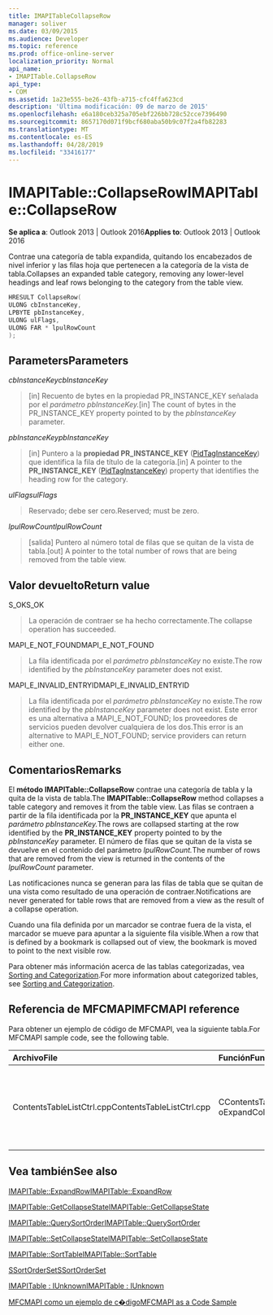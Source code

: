 ```yaml
---
title: IMAPITableCollapseRow
manager: soliver
ms.date: 03/09/2015
ms.audience: Developer
ms.topic: reference
ms.prod: office-online-server
localization_priority: Normal
api_name:
- IMAPITable.CollapseRow
api_type:
- COM
ms.assetid: 1a23e555-be26-43fb-a715-cfc4ffa623cd
description: 'Última modificación: 09 de marzo de 2015'
ms.openlocfilehash: e6a180ceb325a705ebf226bb728c52cce7396490
ms.sourcegitcommit: 8657170d071f9bcf680aba50b9c07f2a4fb82283
ms.translationtype: MT
ms.contentlocale: es-ES
ms.lasthandoff: 04/28/2019
ms.locfileid: "33416177"
---
```

# <a name="imapitablecollapserow"></a><span data-ttu-id="4e9eb-103">IMAPITable::CollapseRow</span><span class="sxs-lookup"><span data-stu-id="4e9eb-103">IMAPITable::CollapseRow</span></span>

  
  
<span data-ttu-id="4e9eb-104">**Se aplica a**: Outlook 2013 | Outlook 2016</span><span class="sxs-lookup"><span data-stu-id="4e9eb-104">**Applies to**: Outlook 2013 | Outlook 2016</span></span> 
  
<span data-ttu-id="4e9eb-105">Contrae una categoría de tabla expandida, quitando los encabezados de nivel inferior y las filas hoja que pertenecen a la categoría de la vista de tabla.</span><span class="sxs-lookup"><span data-stu-id="4e9eb-105">Collapses an expanded table category, removing any lower-level headings and leaf rows belonging to the category from the table view.</span></span>
  
```cpp
HRESULT CollapseRow(
ULONG cbInstanceKey,
LPBYTE pbInstanceKey,
ULONG ulFlags,
ULONG FAR * lpulRowCount
);
```

## <a name="parameters"></a><span data-ttu-id="4e9eb-106">Parameters</span><span class="sxs-lookup"><span data-stu-id="4e9eb-106">Parameters</span></span>

 <span data-ttu-id="4e9eb-107">_cbInstanceKey_</span><span class="sxs-lookup"><span data-stu-id="4e9eb-107">_cbInstanceKey_</span></span>
  
> <span data-ttu-id="4e9eb-108">[in] Recuento de bytes en la propiedad PR_INSTANCE_KEY señalada por el _parámetro pbInstanceKey._</span><span class="sxs-lookup"><span data-stu-id="4e9eb-108">[in] The count of bytes in the PR_INSTANCE_KEY property pointed to by the  _pbInstanceKey_ parameter.</span></span> 
    
 <span data-ttu-id="4e9eb-109">_pbInstanceKey_</span><span class="sxs-lookup"><span data-stu-id="4e9eb-109">_pbInstanceKey_</span></span>
  
> <span data-ttu-id="4e9eb-110">[in] Puntero a la **propiedad PR_INSTANCE_KEY** ([PidTagInstanceKey](pidtaginstancekey-canonical-property.md)) que identifica la fila de título de la categoría.</span><span class="sxs-lookup"><span data-stu-id="4e9eb-110">[in] A pointer to the **PR_INSTANCE_KEY** ([PidTagInstanceKey](pidtaginstancekey-canonical-property.md)) property that identifies the heading row for the category.</span></span> 
    
 <span data-ttu-id="4e9eb-111">_ulFlags_</span><span class="sxs-lookup"><span data-stu-id="4e9eb-111">_ulFlags_</span></span>
  
> <span data-ttu-id="4e9eb-112">Reservado; debe ser cero.</span><span class="sxs-lookup"><span data-stu-id="4e9eb-112">Reserved; must be zero.</span></span>
    
 <span data-ttu-id="4e9eb-113">_lpulRowCount_</span><span class="sxs-lookup"><span data-stu-id="4e9eb-113">_lpulRowCount_</span></span>
  
> <span data-ttu-id="4e9eb-114">[salida] Puntero al número total de filas que se quitan de la vista de tabla.</span><span class="sxs-lookup"><span data-stu-id="4e9eb-114">[out] A pointer to the total number of rows that are being removed from the table view.</span></span>
    
## <a name="return-value"></a><span data-ttu-id="4e9eb-115">Valor devuelto</span><span class="sxs-lookup"><span data-stu-id="4e9eb-115">Return value</span></span>

<span data-ttu-id="4e9eb-116">S_OK</span><span class="sxs-lookup"><span data-stu-id="4e9eb-116">S_OK</span></span> 
  
> <span data-ttu-id="4e9eb-117">La operación de contraer se ha hecho correctamente.</span><span class="sxs-lookup"><span data-stu-id="4e9eb-117">The collapse operation has succeeded.</span></span>
    
<span data-ttu-id="4e9eb-118">MAPI_E_NOT_FOUND</span><span class="sxs-lookup"><span data-stu-id="4e9eb-118">MAPI_E_NOT_FOUND</span></span> 
  
> <span data-ttu-id="4e9eb-119">La fila identificada por el  _parámetro pbInstanceKey_ no existe.</span><span class="sxs-lookup"><span data-stu-id="4e9eb-119">The row identified by the  _pbInstanceKey_ parameter does not exist.</span></span> 
    
<span data-ttu-id="4e9eb-120">MAPI_E_INVALID_ENTRYID</span><span class="sxs-lookup"><span data-stu-id="4e9eb-120">MAPI_E_INVALID_ENTRYID</span></span> 
  
> <span data-ttu-id="4e9eb-121">La fila identificada por el  _parámetro pbInstanceKey_ no existe.</span><span class="sxs-lookup"><span data-stu-id="4e9eb-121">The row identified by the  _pbInstanceKey_ parameter does not exist.</span></span> <span data-ttu-id="4e9eb-122">Este error es una alternativa a MAPI_E_NOT_FOUND; los proveedores de servicios pueden devolver cualquiera de los dos.</span><span class="sxs-lookup"><span data-stu-id="4e9eb-122">This error is an alternative to MAPI_E_NOT_FOUND; service providers can return either one.</span></span> 
    
## <a name="remarks"></a><span data-ttu-id="4e9eb-123">Comentarios</span><span class="sxs-lookup"><span data-stu-id="4e9eb-123">Remarks</span></span>

<span data-ttu-id="4e9eb-124">El **método IMAPITable::CollapseRow** contrae una categoría de tabla y la quita de la vista de tabla.</span><span class="sxs-lookup"><span data-stu-id="4e9eb-124">The **IMAPITable::CollapseRow** method collapses a table category and removes it from the table view.</span></span> <span data-ttu-id="4e9eb-125">Las filas se contraen a partir de la fila identificada por la **PR_INSTANCE_KEY** que apunta el _parámetro pbInstanceKey._</span><span class="sxs-lookup"><span data-stu-id="4e9eb-125">The rows are collapsed starting at the row identified by the **PR_INSTANCE_KEY** property pointed to by the  _pbInstanceKey_ parameter.</span></span> <span data-ttu-id="4e9eb-126">El número de filas que se quitan de la vista se devuelve en el contenido del parámetro _lpulRowCount._</span><span class="sxs-lookup"><span data-stu-id="4e9eb-126">The number of rows that are removed from the view is returned in the contents of the  _lpulRowCount_ parameter.</span></span> 
  
<span data-ttu-id="4e9eb-127">Las notificaciones nunca se generan para las filas de tabla que se quitan de una vista como resultado de una operación de contraer.</span><span class="sxs-lookup"><span data-stu-id="4e9eb-127">Notifications are never generated for table rows that are removed from a view as the result of a collapse operation.</span></span> 
  
<span data-ttu-id="4e9eb-128">Cuando una fila definida por un marcador se contrae fuera de la vista, el marcador se mueve para apuntar a la siguiente fila visible.</span><span class="sxs-lookup"><span data-stu-id="4e9eb-128">When a row that is defined by a bookmark is collapsed out of view, the bookmark is moved to point to the next visible row.</span></span> 
  
<span data-ttu-id="4e9eb-129">Para obtener más información acerca de las tablas categorizadas, vea [Sorting and Categorization](sorting-and-categorization.md).</span><span class="sxs-lookup"><span data-stu-id="4e9eb-129">For more information about categorized tables, see [Sorting and Categorization](sorting-and-categorization.md).</span></span>
  
## <a name="mfcmapi-reference"></a><span data-ttu-id="4e9eb-130">Referencia de MFCMAPI</span><span class="sxs-lookup"><span data-stu-id="4e9eb-130">MFCMAPI reference</span></span>

<span data-ttu-id="4e9eb-131">Para obtener un ejemplo de código de MFCMAPI, vea la siguiente tabla.</span><span class="sxs-lookup"><span data-stu-id="4e9eb-131">For MFCMAPI sample code, see the following table.</span></span>
  
|<span data-ttu-id="4e9eb-132">**Archivo**</span><span class="sxs-lookup"><span data-stu-id="4e9eb-132">**File**</span></span>|<span data-ttu-id="4e9eb-133">**Función**</span><span class="sxs-lookup"><span data-stu-id="4e9eb-133">**Function**</span></span>|<span data-ttu-id="4e9eb-134">**Comentario**</span><span class="sxs-lookup"><span data-stu-id="4e9eb-134">**Comment**</span></span>|
|:-----|:-----|:-----|
|<span data-ttu-id="4e9eb-135">ContentsTableListCtrl.cpp</span><span class="sxs-lookup"><span data-stu-id="4e9eb-135">ContentsTableListCtrl.cpp</span></span>  <br/> |<span data-ttu-id="4e9eb-136">CContentsTableListCtrl::D oExpandCollapse</span><span class="sxs-lookup"><span data-stu-id="4e9eb-136">CContentsTableListCtrl::DoExpandCollapse</span></span>  <br/> |<span data-ttu-id="4e9eb-137">MFCMAPI usa el **método IMAPITable::CollapseRow** para contraer una categoría de tabla.</span><span class="sxs-lookup"><span data-stu-id="4e9eb-137">MFCMAPI uses the **IMAPITable::CollapseRow** method to collapse a table category.</span></span>  <br/> |
   
## <a name="see-also"></a><span data-ttu-id="4e9eb-138">Vea también</span><span class="sxs-lookup"><span data-stu-id="4e9eb-138">See also</span></span>



[<span data-ttu-id="4e9eb-139">IMAPITable::ExpandRow</span><span class="sxs-lookup"><span data-stu-id="4e9eb-139">IMAPITable::ExpandRow</span></span>](imapitable-expandrow.md)
  
[<span data-ttu-id="4e9eb-140">IMAPITable::GetCollapseState</span><span class="sxs-lookup"><span data-stu-id="4e9eb-140">IMAPITable::GetCollapseState</span></span>](imapitable-getcollapsestate.md)
  
[<span data-ttu-id="4e9eb-141">IMAPITable::QuerySortOrder</span><span class="sxs-lookup"><span data-stu-id="4e9eb-141">IMAPITable::QuerySortOrder</span></span>](imapitable-querysortorder.md)
  
[<span data-ttu-id="4e9eb-142">IMAPITable::SetCollapseState</span><span class="sxs-lookup"><span data-stu-id="4e9eb-142">IMAPITable::SetCollapseState</span></span>](imapitable-setcollapsestate.md)
  
[<span data-ttu-id="4e9eb-143">IMAPITable::SortTable</span><span class="sxs-lookup"><span data-stu-id="4e9eb-143">IMAPITable::SortTable</span></span>](imapitable-sorttable.md)
  
[<span data-ttu-id="4e9eb-144">SSortOrderSet</span><span class="sxs-lookup"><span data-stu-id="4e9eb-144">SSortOrderSet</span></span>](ssortorderset.md)
  
[<span data-ttu-id="4e9eb-145">IMAPITable : IUnknown</span><span class="sxs-lookup"><span data-stu-id="4e9eb-145">IMAPITable : IUnknown</span></span>](imapitableiunknown.md)


[<span data-ttu-id="4e9eb-146">MFCMAPI como un ejemplo de c�digo</span><span class="sxs-lookup"><span data-stu-id="4e9eb-146">MFCMAPI as a Code Sample</span></span>](mfcmapi-as-a-code-sample.md)

